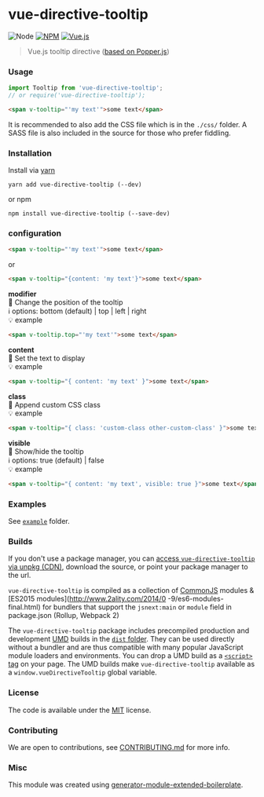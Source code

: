 # vue-directive-tooltip

![Node](https://img.shields.io/node/v/vue-directive-tooltip.svg?style=flat-square)
[![NPM](https://img.shields.io/npm/v/vue-directive-tooltip.svg?style=flat-square)](https://www.npmjs.com/package/vue-directive-tooltip)
[![Vue.js](https://img.shields.io/badge/vue-2-green.svg)](https://vuejs.org)

> Vue.js tooltip directive ([based on Popper.js](https://github.com/FezVrasta/popper.js))

### Usage

```js
import Tooltip from 'vue-directive-tooltip';
// or require('vue-directive-tooltip');
```

```html
<span v-tooltip="'my text'">some text</span>
```

It is recommended to also add the CSS file which is in the `./css/` folder.
A SASS file is also included in the source for those who prefer fiddling.

### Installation

Install via [yarn](https://github.com/yarnpkg/yarn)

	yarn add vue-directive-tooltip (--dev)

or npm

	npm install vue-directive-tooltip (--save-dev)


### configuration

```html
<span v-tooltip="'my text'">some text</span>
```
or
```html
<span v-tooltip="{content: 'my text'}">some text</span>
```

**modifier**
<br/> 📝 Change the position of the tooltip
<br/> ℹ️ options: bottom (default) | top | left | right
<br/> 💡 example
```html
<span v-tooltip.top="'my text'">some text</span>
```
**content**
<br/> 📝 Set the text to display
<br/> 💡 example
```html
<span v-tooltip="{ content: 'my text' }">some text</span>
```
**class**
<br/> 📝 Append custom CSS class
<br/> 💡 example
```html
<span v-tooltip="{ class: 'custom-class other-custom-class' }">some text</span>
```
**visible**
<br/> 📝 Show/hide the tooltip
<br/> ℹ️ options: true (default) | false
<br/> 💡 example
```html
<span v-tooltip="{ content: 'my text', visible: true }">some text</span>
```

### Examples

See [`example`](example/index.html) folder.

### Builds

If you don't use a package manager, you can [access `vue-directive-tooltip` via unpkg (CDN)](https://unpkg.com/vue-directive-tooltip/), download the source, or point your package manager to the url.

`vue-directive-tooltip` is compiled as a collection of [CommonJS](http://webpack.github.io/docs/commonjs.html) modules & [ES2015 modules](http://www.2ality.com/2014/0
  -9/es6-modules-final.html) for bundlers that support the `jsnext:main` or `module` field in package.json (Rollup, Webpack 2)

The `vue-directive-tooltip` package includes precompiled production and development [UMD](https://github.com/umdjs/umd) builds in the [`dist` folder](https://unpkg.com/vue-directive-tooltip/dist/). They can be used directly without a bundler and are thus compatible with many popular JavaScript module loaders and environments. You can drop a UMD build as a [`<script>` tag](https://unpkg.com/vue-directive-tooltip) on your page. The UMD builds make `vue-directive-tooltip` available as a `window.vueDirectiveTooltip` global variable.

### License

The code is available under the [MIT](LICENSE) license.

### Contributing

We are open to contributions, see [CONTRIBUTING.md](CONTRIBUTING.md) for more info.

### Misc

This module was created using [generator-module-extended-boilerplate](https://github.com/hekigan/generator-module-extended-boilerplate).